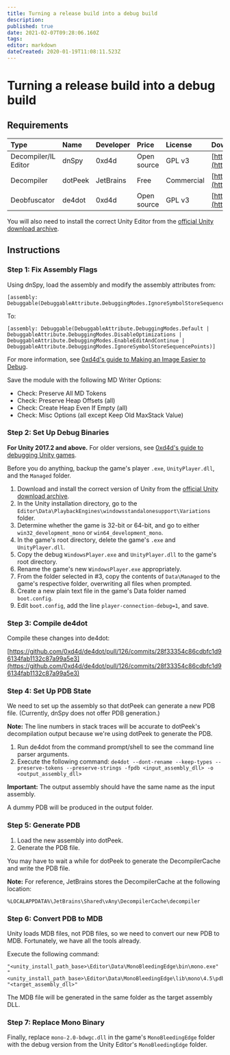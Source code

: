 ```yaml
---
title: Turning a release build into a debug build
description: 
published: true
date: 2021-02-07T09:28:06.160Z
tags: 
editor: markdown
dateCreated: 2020-01-19T11:08:11.523Z
---
```


# Turning a release build into a debug build
## Requirements

Type | Name | Developer | Price | License | Download | Website
:--- | :--- | :--- | :--- | :--- | :--- | :---
Decompiler/IL Editor | dnSpy | 0xd4d | Open source | GPL v3 | [https://ci.appveyor.com/project/0xd4d/dnspy/branch/master/artifacts](https://ci.appveyor.com/project/0xd4d/dnspy/branch/master/artifacts) | [GitHub](https://github.com/0xd4d/dnSpy)
Decompiler | dotPeek | JetBrains | Free | Commercial | [https://www.jetbrains.com/decompiler/download/](https://www.jetbrains.com/decompiler/download/) | [Official Website](https://www.jetbrains.com/decompiler/)
Deobfuscator | de4dot | 0xd4d | Open source | GPL v3 | [https://ci.appveyor.com/project/0xd4d/de4dot/branch/master/artifacts](https://ci.appveyor.com/project/0xd4d/de4dot/branch/master/artifacts) | [GitHub](https://github.com/0xd4d/de4dot)

You will also need to install the correct Unity Editor from the [official Unity download archive](https://unity3d.com/get-unity/download/archive).

## Instructions

### Step 1: Fix Assembly Flags

Using dnSpy, load the assembly and modify the assembly attributes from:

```
[assembly: Debuggable(DebuggableAttribute.DebuggingModes.IgnoreSymbolStoreSequencePoints)]
```

To:

```
[assembly: Debuggable(DebuggableAttribute.DebuggingModes.Default | DebuggableAttribute.DebuggingModes.DisableOptimizations | DebuggableAttribute.DebuggingModes.EnableEditAndContinue | DebuggableAttribute.DebuggingModes.IgnoreSymbolStoreSequencePoints)]
```

For more information, see [0xd4d's guide to Making an Image Easier to Debug](https://github.com/0xd4d/dnSpy/wiki/Making-an-Image-Easier-to-Debug).

Save the module with the following MD Writer Options:

* Check: Preserve All MD Tokens
* Check: Preserve Heap Offsets (all)
* Check: Create Heap Even If Empty (all)
* Check: Misc Options (all except Keep Old MaxStack Value)

### Step 2: Set Up Debug Binaries

**For Unity 2017.2 and above.** For older versions, see [0xd4d's guide to debugging Unity games](https://github.com/0xd4d/dnSpy/wiki/Debugging-Unity-Games).

Before you do anything, backup the game's player `.exe`, `UnityPlayer.dll`, and the `Managed` folder.

1. Download and install the correct version of Unity from the [official Unity download archive](https://unity3d.com/get-unity/download/archive).
2. In the Unity installation directory, go to the `Editor\Data\PlaybackEngines\windowsstandalonesupport\Variations` folder.
3. Determine whether the game is 32-bit or 64-bit, and go to either `win32_development_mono` or `win64_development_mono`.
4. In the game's root directory, delete the game's `.exe` and `UnityPlayer.dll`.
5. Copy the debug `WindowsPlayer.exe` and `UnityPlayer.dll` to the game's root directory.
6. Rename the game's new `WindowsPlayer.exe` appropriately.
7. From the folder selected in #3, copy the contents of `Data\Managed` to the game's respective folder, overwriting all files when prompted.
8. Create a new plain text file in the game's Data folder named `boot.config`.
9. Edit `boot.config`, add the line `player-connection-debug=1`, and save.

### Step 3: Compile de4dot

Compile these changes into de4dot:

[https://github.com/0xd4d/de4dot/pull/126/commits/28f33354c86cdbfc1d96134fab1132c87a99a5e3](https://github.com/0xd4d/de4dot/pull/126/commits/28f33354c86cdbfc1d96134fab1132c87a99a5e3)

### Step 4: Set Up PDB State

We need to set up the assembly so that dotPeek can generate a new PDB file. (Currently, dnSpy does not offer PDB generation.)

**Note:** The line numbers in stack traces will be accurate to dotPeek's decompilation output because we're using dotPeek to generate the PDB.

1. Run de4dot from the command prompt/shell to see the command line parser arguments.
2. Execute the following command: `de4dot --dont-rename --keep-types --preserve-tokens --preserve-strings -fpdb <input_assembly_dll> -o <output_assembly_dll>`

**Important:** The output assembly should have the same name as the input assembly.

A dummy PDB will be produced in the output folder.

### Step 5: Generate PDB

1. Load the new assembly into dotPeek.
2. Generate the PDB file.

You may have to wait a while for dotPeek to generate the DecompilerCache and write the PDB file.

**Note:** For reference, JetBrains stores the DecompilerCache at the following location:

```
%LOCALAPPDATA%\JetBrains\Shared\vAny\DecompilerCache\decompiler
```

### Step 6: Convert PDB to MDB

Unity loads MDB files, not PDB files, so we need to convert our new PDB to MDB. Fortunately, we have all the tools already.

Execute the following command:

```
"<unity_install_path_base>\Editor\Data\MonoBleedingEdge\bin\mono.exe" "<unity_install_path_base>\Editor\Data\MonoBleedingEdge\lib\mono\4.5\pdb2mdb.exe" "<target_assembly_dll>"
```

The MDB file will be generated in the same folder as the target assembly DLL.

### Step 7: Replace Mono Binary

Finally, replace `mono-2.0-bdwgc.dll` in the game's `MonoBleedingEdge` folder with the debug version from the Unity Editor's `MonoBleedingEdge` folder.